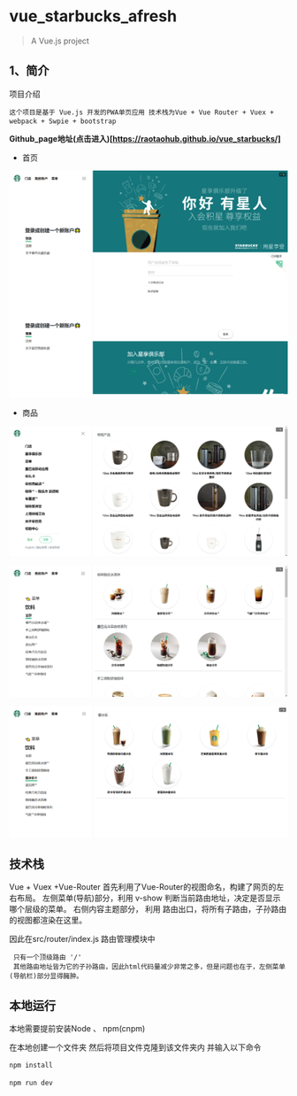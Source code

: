 # vue_starbucks_afresh

> A Vue.js project

## 1、简介
项目介绍

    这个项目是基于 Vue.js 开发的PWA单页应用 技术栈为Vue + Vue Router + Vuex + webpack + Swpie + bootstrap
    
 **Github_page地址(点击进入)[https://raotaohub.github.io/vue_starbucks/]**

- 首页

![首页](images/登录页.png)

- 商品

![商品](images/商品.png)

![商品](images/饮料.png)

![商品](images/饮料2.png)
    
    
## 技术栈

Vue + Vuex +Vue-Router 
首先利用了Vue-Router的视图命名，构建了网页的左右布局。
  左侧菜单(导航)部分，利用 v-show 判断当前路由地址，决定是否显示哪个层级的菜单。
  右侧内容主题部分， 利用 <router-view/>路由出口，将所有子路由，子孙路由的视图都渲染在这里。

因此在src/router/index.js 路由管理模块中
```
 只有一个顶级路由 '/'
 其他路由地址皆为它的子孙路由，因此html代码量减少非常之多，但是问题也在于，左侧菜单(导航栏)部分显得臃肿。
```

## 本地运行

本地需要提前安装Node 、 npm(cnpm)

在本地创建一个文件夹 然后将项目文件克隆到该文件夹内 并输入以下命令

```
npm install

npm run dev
```
